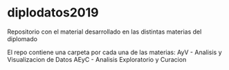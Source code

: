 # diplodatos2019
Repositorio con el material desarrollado en las distintas materias del diplomado

El repo contiene una carpeta por cada una de las materias:
  AyV - Analisis y Visualizacion de Datos
  AEyC - Analisis Exploratorio y Curacion
  
